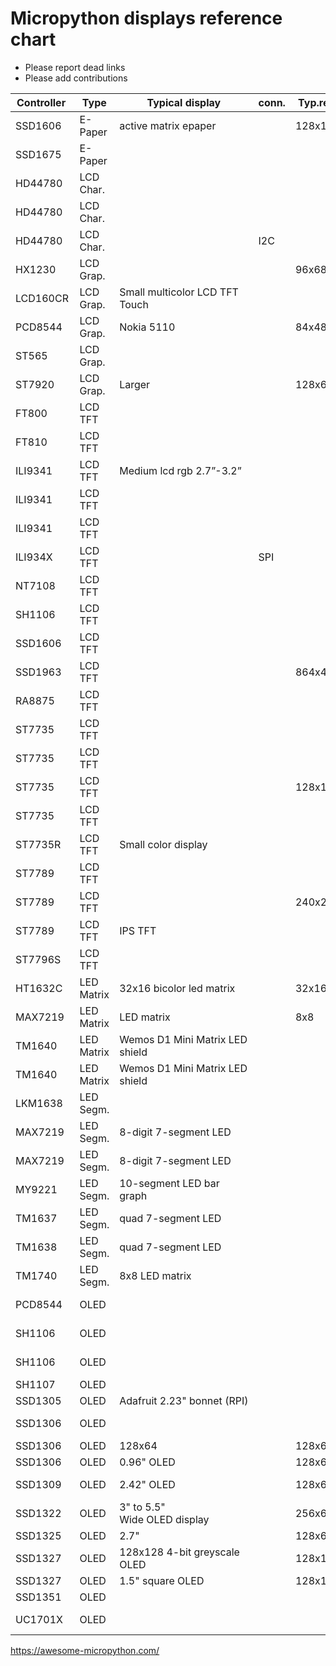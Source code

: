  # Micropython displays reference chart 
 
 - Please report dead links
 - Please add contributions

|Controller |Type|Typical display |conn.|Typ.res.|Driver Library |Remark |
|----|----|----|----|----|----|----|
|SSD1606 |E-Paper|active matrix epaper| |128x180|~~[micropython-ili9341 ](https://bitbucket.org/thesheep/micropython-ili9341)~~|Collection of drivers |
|SSD1675 |E-Paper| | | |[ssd1675a](https://github.com/mattytrentini/ssd1675a)| |
|HD44780 |LCD Char.| | | |[lcdi2c](https://github.com/slothyrulez/lcdi2c)| |
|HD44780 |LCD Char.| | | |[micropython-charlcd](https://github.com/rdagger/micropython-charlcd)| |
|HD44780|LCD Char.| |I2C | |[micropython-i2c-lcd](https://github.com/Bucknalla/micropython-i2c-lcd)| |
|HX1230 |LCD Grap.| | |96x68 |[micropython-hx1230](https://github.com/mcauser/micropython-hx1230)| |
|LCD160CR |LCD Grap.|Small multicolor LCD TFT Touch | | |[Official LCD160CR](https://github.com/micropython/micropython/tree/master/drivers/display)| |
|PCD8544 |LCD Grap.|Nokia 5110| |84x48 |~~[micropython-pcd8544](https://github.com/mcauser/micropython-pcd8544)~~| |
|ST565 |LCD Grap.| | | |[micropython-st7565](https://github.com/nquest/micropython-st7565)| |
|ST7920 |LCD Grap.|Larger| |128x64 |[micropython-st7920](https://github.com/ShrimpingIt/micropython-st7920)| |
|FT800|LCD TFT| | | |[ ]()| |
|FT810|LCD TFT| | | |[ ]()| |
|ILI9341|LCD TFT|Medium lcd rgb 2.7”-3.2” | | |~~[micropython-ili9341](https://bitbucket.org/thesheep/micropython-ili9341)~~|Collection of drivers |
|ILI9341 |LCD TFT|| | |[micropython-ili9341](https://github.com/jeffmer/micropython-ili9341)|jeffmer|
|ILI9341 |LCD TFT|| | |[micropython-ili9341](https://github.com/tkurbad/micropython-ili9341)|ESP32 version|
|ILI934X |LCD TFT| |SPI | |[micropython-ili934x](https://github.com/tuupola/micropython-ili934x)| |
|NT7108 |LCD TFT| | | |[ ]()| |
|SH1106|LCD TFT| | | |~~[micropython-ili9341](https://bitbucket.org/thesheep/micropython-ili9341)~~|Collection of drivers |~~
|SSD1606|LCD TFT| | | |~~[micropython-ili9341](https://bitbucket.org/thesheep/micropython-ili9341)~~|Collection of drivers |~~
|SSD1963|LCD TFT| | |864x480 |[SSD1963-TFT-Library-for-PyBoard](https://github.com/robert-hh/SSD1963-TFT-Library-for-PyBoard)|Pyboard version|
|RA8875 |LCD TFT| | | |[micropython_ra8875]()| |
|ST7735|LCD TFT| | | |~~[micropython-ili9341](https://bitbucket.org/thesheep/micropython-ili9341)~~|Collection of drivers |~~
|ST7735 |LCD TFT| | | |[MicroPython-ST7735](https://github.com/boochow/MicroPython-ST7735)|ESP32 version|
|ST7735 |LCD TFT| | |128x128 |[MicroPython_ST7735](https://github.com/AnthonyKNorman/MicroPython_ST7735)| |
|ST7735 |LCD TFT| | | |[ST7735 ](https://github.com/hosaka/micropython-st7735)|hosaka|
|ST7735R |LCD TFT|Small color display | | |[ ]()|Adafruit |
|ST7789 |LCD TFT| | | |[st7789_mpy](https://github.com/devbis/st7789_mpy)|Fast pure-C driver|
|ST7789 |LCD TFT| | |240x240 |[st7789py_mpy](https://github.com/devbis/st7789py_mpy)|low MicroPython driver|
|ST7789 |LCD TFT|IPS TFT | | |[ ]()| |
|ST7796S |LCD TFT| | | |[ ]()| |
|HT1632C |LED Matrix|32x16 bicolor led matrix| |32x16|[micropython-ht1632c](https://github.com/vrialland/micropython-ht1632c)| |
|MAX7219 |LED Matrix|LED matrix| |8x8|[micropython-max7219](https://github.com/mcauser/micropython-max7219)| |
|TM1640 |LED Matrix|Wemos D1 Mini Matrix LED shield| | |[micropython-wemos-led-matrix-shield](https://github.com/mactijn/micropython-wemos-led-matrix-shield)||
|TM1640 |LED Matrix|Wemos D1 Mini Matrix LED shield| | |[micropython-wemos-led-matrix](https://github.com/mattytrentini/micropython-wemos-led-matrix)||
|LKM1638|LED Segm.| | | |[LKM1638](https://github.com/arikb/LKM1638)| |
|MAX7219 |LED Segm.|8-digit 7-segment LED| | |[max7219_8digit - Driver](https://github.com/pdwerryhouse/max7219_8digit)| |
|MAX7219 |LED Segm.|8-digit 7-segment LED| | |[micropython-max7219](https://github.com/JulienBacquart/micropython-max7219)| |
|MY9221 |LED Segm.|10-segment LED bar graph| | |[micropython-my9221](https://github.com/mcauser/micropython-my9221)| |
|TM1637 |LED Segm.|quad 7-segment LED| | |[micropython-tm1637](https://github.com/mcauser/micropython-tm1637)| |
|TM1638 |LED Segm.|quad 7-segment LED| | |[micropython-tm1638](https://github.com/mcauser/micropython-tm1638)| |
|TM1740 |LED Segm.|8x8 LED matrix| | |[micropython-tm1640](https://gitlab.com/robhamerling/micropython-tm1640)| |
|PCD8544|OLED| | | |~~[micropython-oled](https://bitbucket.org/thesheep/micropython-oled)~~|Collection of drivers |
|SH1106|OLED| | | |~~[micropython-oled](https://bitbucket.org/thesheep/micropython-oled)~~|Collection of drivers |
|SH1106 |OLED| | | |[]()|Waveshare oled RPI hat |
|SH1107 |OLED| | | |[ ]()|Adafruit |
|SSD1305   |OLED|Adafruit 2.23" bonnet (RPI)| | |[ ]()||
|SSD1306|OLED| | | |~~[micropython-oled](https://bitbucket.org/thesheep/micropython-oled)~~|Collection of drivers |
|SSD1306 |OLED|128x64| |128x64|[MicroPython_SSD1306](https://github.com/AnthonyKNorman/MicroPython_SSD1306)|ESP8266|
|SSD1306 |OLED|0.96" OLED | |128x64|[Official SSD1306](https://github.com/micropython/micropython/tree/master/drivers/display)| |
|SSD1309 |OLED|2.42" OLED | |128x64|[ ]()|SSD1306 w/ mods can be used|
|SSD1322 |OLED|3" to 5.5" Wide OLED display | |256x64|[ ]()| |
|SSD1325 |OLED| 2.7"| |128x64|[ ]()| |
|SSD1327 |OLED|128x128 4-bit greyscale OLED | |128x128|[micropython-ssd1327](https://github.com/mcauser/micropython-ssd1327)| |
|SSD1327 |OLED|1.5" square OLED| |128x128|[ ]()|Adafruit |
|SSD1351 |OLED| | | |[micropython-ssd1351](https://github.com/rdagger/micropython-ssd1351)| |
|UC1701X|OLED| | | |~~[micropython-oled](https://bitbucket.org/thesheep/micropython-oled)~~|Collection of drivers |~~

https://awesome-micropython.com/
